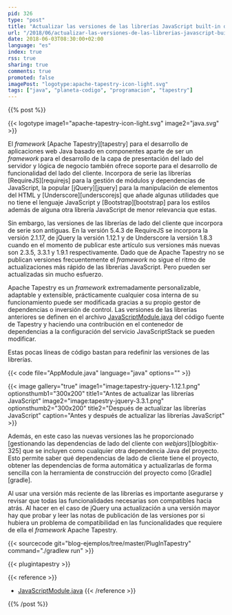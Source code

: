 ```yaml
---
pid: 326
type: "post"
title: "Actualizar las versiones de las librerías JavaScript built-in de Apache Tapestry"
url: "/2018/06/actualizar-las-versiones-de-las-librerias-javascript-built-in-de-apache-tapestry/"
date: 2018-06-03T08:30:00+02:00
language: "es"
index: true
rss: true
sharing: true
comments: true
promoted: false
imagePost: "logotype:apache-tapestry-icon-light.svg"
tags: ["java", "planeta-codigo", "programacion", "tapestry"]
---
```


{{% post %}}

{{< logotype image1="apache-tapestry-icon-light.svg" image2="java.svg" >}}

El _framework_ [Apache Tapestry][tapestry] para el desarrollo de aplicaciones web Java basado en componentes aparte de ser un _framework_ para el desarrollo de la capa de presentación del lado del servidor y lógica de negocio también ofrece soporte para el desarrollo de funcionalidad del lado del cliente. Incorpora de serie las librerías [RequireJS][requirejs] para la gestión de módulos y dependencias de JavaScript, la popular [jQuery][jquery] para la manipulación de elementos del HTML y [Underscore][underscorejs] que añade algunas utilidades que no tiene el lenguaje JavaScript y [Bootstrap][bootstrap] para los estilos además de alguna otra librería JavaScript de menor relevancia que estas.

Sin embargo, las versiones de las librerías de lado del cliente que incorpora de serie son antiguas. En la versión 5.4.3 de RequireJS se incorpora la versión 2.1.17, de jQuery la versión 1.12.1 y de Underscore la versión 1.8.3 cuando en el momento de publicar este artículo sus versiones más nuevas son 2.3.5, 3.3.1 y 1.9.1 respectivamente. Dado que de Apache Tapestry no se publican versiones frecuentemente el _framework_ no sigue el ritmo de actualizaciones más rápido de las librerías JavaScript. Pero pueden ser actualizadas sin mucho esfuerzo.

Apache Tapestry es un _framework_ extremadamente personalizable, adaptable y extensible, prácticamente cualquier cosa interna de su funcionamiento puede ser modificada gracias a su propio gestor de dependencias o inversión de control. Las versiones de las librerías anteriores se definen en el archivo [JavaScriptModule.java](https://git1-us-west.apache.org/repos/asf?p=tapestry-5.git;a=blob;f=tapestry-core/src/main/java/org/apache/tapestry5/modules/JavaScriptModule.java;h=68fcfc81546a49469cd153ea1e58026549718f61;hb=85cc611fbad4a3574664b33ce9adf614b4f0fe07) del código fuente de Tapestry y haciendo una contribución en el contenedor de dependencias a la configuración del servicio JavaScriptStack se pueden modificar.

Estas pocas líneas de código bastan para redefinir las versiones de las librerías.

{{< code file="AppModule.java" language="java" options="" >}}

{{< image
    gallery="true"
    image1="image:tapestry-jquery-1.12.1.png" optionsthumb1="300x200" title1="Antes de actualizar las librerías JavaScript"
    image2="image:tapestry-jquery-3.3.1.png" optionsthumb2="300x200" title2="Después de actualizar las librerías JavaScript"
    caption="Antes y después de actualizar las librerías JavaScript" >}}

Además, en este caso las nuevas versiones las he proporcionado [gestionando las dependencias de lado del cliente con _webjars_][blogbitix-325] que se incluyen como cualquier otra dependencia Java del proyecto. Esto permite saber qué dependencias de lado de cliente tiene el proyecto, obtener las dependencias de forma automática y actualizarlas de forma sencilla con la herramienta de construcción del proyecto como [Gradle][gradle].

Al usar una versión más reciente de las librerías es importante asegurarse y revisar que todas las funcionalidades necesarias son compatibles hacia atrás. Al hacer en el caso de jQuery una actualización a una versión mayor hay que probar y leer las notas de publicación de las versiones por si hubiera un problema de compatibilidad en las funcionalidades que requiere de ella el _framework_ Apache Tapestry.

{{< sourcecode git="blog-ejemplos/tree/master/PlugInTapestry" command="./gradlew run" >}}

{{< plugintapestry >}}

{{< reference >}}
* [JavaScriptModule.java](https://git1-us-west.apache.org/repos/asf?p=tapestry-5.git;a=blob;f=tapestry-core/src/main/java/org/apache/tapestry5/modules/JavaScriptModule.java;h=68fcfc81546a49469cd153ea1e58026549718f61;hb=85cc611fbad4a3574664b33ce9adf614b4f0fe07)
{{< /reference >}}

{{% /post %}}
